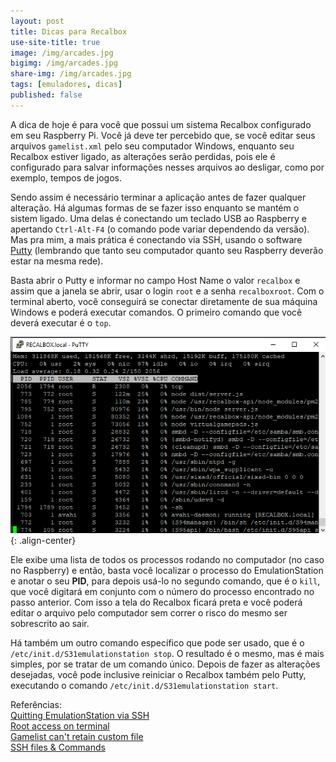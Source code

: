 ```yaml
---
layout: post
title: Dicas para Recalbox
use-site-title: true
image: /img/arcades.jpg
bigimg: /img/arcades.jpg
share-img: /img/arcades.jpg
tags: [emuladores, dicas]
published: false
---
```


A dica de hoje é para você que possui um sistema Recalbox configurado em seu Raspberry Pi. Você já deve ter percebido que, se você editar seus arquivos ```gamelist.xml``` pelo seu computador Windows, enquanto seu Recalbox estiver ligado, as alterações serão perdidas, pois ele é configurado para salvar informações nesses arquivos ao desligar, como por exemplo, tempos de jogos.

Sendo assim é necessário terminar a aplicação antes de fazer qualquer alteração. Há algumas formas de se fazer isso enquanto se mantém o sistem ligado. Uma delas é conectando um teclado USB ao Raspberry e apertando ```Ctrl-Alt-F4``` (o comando pode variar dependendo da versão). Mas pra mim, a mais prática é conectando via SSH, usando o software [Putty](http://www.chiark.greenend.org.uk/~sgtatham/putty/download.html) (lembrando que tanto seu computador quanto seu Raspberry deverão estar na mesma rede).

Basta abrir o Putty e informar no campo Host Name o valor ```recalbox``` e assim que a janela se abrir, usar o login ```root``` e a senha ```recalboxroot```. Com o terminal aberto, você conseguirá se conectar diretamente de sua máquina Windows e poderá executar comandos. O primeiro comando que você deverá executar é o ```top```.

![image](../img/putty.png){: .align-center}

Ele exibe uma lista de todos os processos rodando no computador (no caso no Raspberry) e então, basta você localizar o processo do EmulationStation e anotar o seu **PID**, para depois usá-lo no segundo comando, que é o ```kill```, que você digitará em conjunto com o número do processo encontrado no passo anterior. Com isso a tela do Recalbox ficará preta e você poderá editar o arquivo pelo computador sem correr o risco do mesmo ser sobrescrito ao sair.

Há também um outro comando específico que pode ser usado, que é o ```/etc/init.d/S31emulationstation stop```. O resultado é o mesmo, mas é mais simples, por se tratar de um comando único. Depois de fazer as alterações desejadas, você pode inclusive reiniciar o Recalbox também pelo Putty, executando o comando ```/etc/init.d/S31emulationstation start```. 

Referências:  
[Quitting EmulationStation via SSH](https://www.reddit.com/r/RetroPie/comments/4klpw7/quitting_emulationstation_via_ssh/)  
[Root access on terminal](https://github.com/recalbox/recalbox-os/wiki/Root-access-on-terminal-(EN))  
[Gamelist can't retain custom file](https://batocera-linux.xorhub.com/forum/d/1790-gamelist-xml-cant-retain-custom-file/20)  
[SSH files & Commands](https://github.com/recalbox/recalbox-os/wiki/SSH-Files-&-Commands)  



